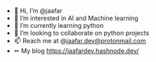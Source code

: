 - 👋 Hi, I’m @jaafar
- 👀 I’m interested in AI and Machine learning
- 🌱 I’m currently learning python
- 💞️ I’m looking to collaborate on python projects
- 📫 Reach me at @jaafar.dev@protonmail.com
- ✏ My blog https://jaafardev.hashnode.dev/

<!---
jaafar0dev/jaafar0dev is a ✨ special ✨ repository because its `README.md` (this file) appears on your GitHub profile.
You can click the Preview link to take a look at your changes.
--->
